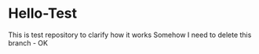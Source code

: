 # Hello-Test
This is test repository to clarify how it works 
Somehow I need to delete this branch - OK
